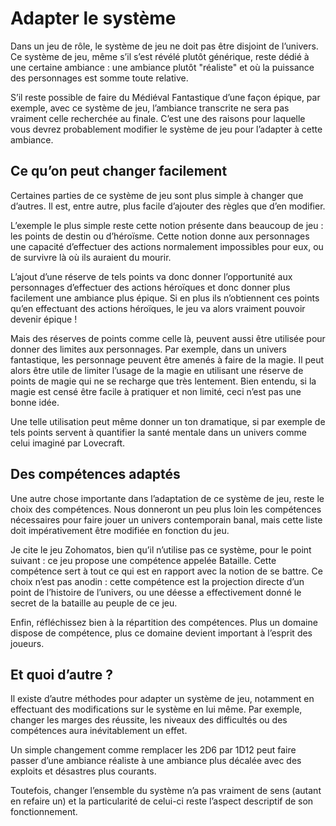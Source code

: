 # Adapter le système

Dans un jeu de rôle, le système de jeu ne doit pas être disjoint de l’univers. Ce système de jeu, même s’il s’est révélé plutôt générique, reste dédié à une certaine ambiance : une ambiance plutôt "réaliste" et où la puissance des personnages est somme toute relative.

S’il reste possible de faire du Médiéval Fantastique d’une façon épique, par exemple, avec ce système de jeu, l’ambiance transcrite ne sera pas vraiment celle recherchée au finale. C’est une des raisons pour laquelle vous devrez probablement modifier le système de jeu pour l’adapter à cette ambiance.

## Ce qu’on peut changer facilement
Certaines parties de ce système de jeu sont plus simple à changer que d’autres. Il est, entre autre, plus facile d’ajouter des règles que d’en modifier.

L’exemple le plus simple reste cette notion présente dans beaucoup de jeu : les points de destin ou d’héroïsme. Cette notion donne aux personnages une capacité d’effectuer des actions normalement impossibles pour eux, ou de survivre là où ils auraient du mourir.

L’ajout d’une réserve de tels points va donc donner l’opportunité aux personnages d’effectuer des actions héroïques et donc donner plus facilement une ambiance plus épique. Si en plus ils n’obtiennent ces points qu’en effectuant des actions héroïques, le jeu va alors vraiment pouvoir devenir épique !

Mais des réserves de points comme celle là, peuvent aussi être utilisée pour donner des limites aux personnages. Par exemple, dans un univers fantastique, les personnage peuvent être amenés à faire de la magie. Il peut alors être utile de limiter l’usage de la magie en utilisant une réserve de points de magie qui ne se recharge que très lentement. Bien entendu, si la magie est censé être facile à pratiquer et non limité, ceci n’est pas une bonne idée.

Une telle utilisation peut même donner un ton dramatique, si par exemple de tels points servent à quantifier la santé mentale dans un univers comme celui imaginé par Lovecraft.

## Des compétences adaptés
Une autre chose importante dans l’adaptation de ce système de jeu, reste le choix des compétences. Nous donneront un peu plus loin les compétences nécessaires pour faire jouer un univers contemporain banal, mais cette liste doit impérativement être modifiée en fonction du jeu.

Je cite le jeu Zohomatos, bien qu’il n’utilise pas ce système, pour le point suivant : ce jeu propose une compétence appelée Bataille. Cette compétence sert à tout ce qui est en rapport avec la notion de se battre. Ce choix n’est pas anodin : cette compétence est la projection directe d’un point de l’histoire de l’univers, ou une déesse a effectivement donné le secret de la bataille au peuple de ce jeu.

Enfin, réfléchissez bien à la répartition des compétences. Plus un domaine dispose de compétence, plus ce domaine devient important à l’esprit des joueurs.

## Et quoi d’autre ?

Il existe d’autre méthodes pour adapter un système de jeu, notamment en effectuant des modifications sur le système en lui même. Par exemple, changer les marges des réussite, les niveaux des difficultés ou des compétences aura inévitablement un effet.

Un simple changement comme remplacer les 2D6 par 1D12 peut faire passer d’une ambiance réaliste à une ambiance plus décalée avec des exploits et désastres plus courants.

Toutefois, changer l’ensemble du système n’a pas vraiment de sens (autant en refaire un) et la particularité de celui-ci reste l’aspect descriptif de son fonctionnement.